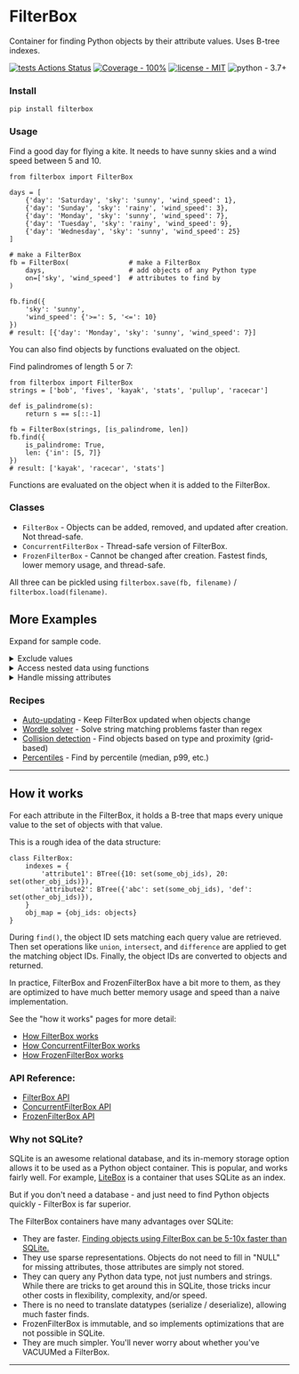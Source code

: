 # FilterBox

Container for finding Python objects by their attribute values. Uses B-tree indexes.

[![tests Actions Status](https://github.com/manimino/filterbox/workflows/tests/badge.svg)](https://github.com/manimino/filterbox/actions)
[![Coverage - 100%](https://img.shields.io/static/v1?label=Coverage&message=100%&color=2ea44f)](test/cov.txt)
[![license - MIT](https://img.shields.io/static/v1?label=license&message=MIT&color=2ea44f)](/LICENSE)
![python - 3.7+](https://img.shields.io/static/v1?label=python&message=3.7%2B&color=2ea44f)


### Install

```
pip install filterbox
```

### Usage

Find a good day for flying a kite. It needs to have sunny skies and a wind speed between 5 and 10.

```
from filterbox import FilterBox

days = [
    {'day': 'Saturday', 'sky': 'sunny', 'wind_speed': 1},
    {'day': 'Sunday', 'sky': 'rainy', 'wind_speed': 3},
    {'day': 'Monday', 'sky': 'sunny', 'wind_speed': 7},
    {'day': 'Tuesday', 'sky': 'rainy', 'wind_speed': 9},
    {'day': 'Wednesday', 'sky': 'sunny', 'wind_speed': 25}
]

# make a FilterBox
fb = FilterBox(               # make a FilterBox
    days,                     # add objects of any Python type
    on=['sky', 'wind_speed']  # attributes to find by
)

fb.find({
    'sky': 'sunny', 
    'wind_speed': {'>=': 5, '<=': 10}
})  
# result: [{'day': 'Monday', 'sky': 'sunny', 'wind_speed': 7}]
```

You can also find objects by functions evaluated on the object. 

Find palindromes of length 5 or 7:
```
from filterbox import FilterBox
strings = ['bob', 'fives', 'kayak', 'stats', 'pullup', 'racecar']

def is_palindrome(s):
    return s == s[::-1]

fb = FilterBox(strings, [is_palindrome, len])
fb.find({
    is_palindrome: True, 
    len: {'in': [5, 7]}
})
# result: ['kayak', 'racecar', 'stats']
```

Functions are evaluated on the object when it is added to the FilterBox. 

### Classes

 - `FilterBox` - Objects can be added, removed, and updated after creation. Not thread-safe.
 - `ConcurrentFilterBox` - Thread-safe version of FilterBox. 
 - `FrozenFilterBox` - Cannot be changed after creation. Fastest finds, lower memory usage, and thread-safe.

All three can be pickled using `filterbox.save(fb, filename)` / `filterbox.load(filename)`.

## More Examples

Expand for sample code.

<details>
<summary>Exclude values</summary>
<br>

`find()` takes two arguments, `match` and `exclude`. The examples up to this point have used `match` only, but
`exclude` works the same way.


```
from filterbox import FilterBox

objects = [
    {'item': 1, 'size': 10, 'flavor': 'melon'}, 
    {'item': 2, 'size': 10, 'flavor': 'lychee'}, 
    {'item': 3, 'size': 20, 'flavor': 'peach'},
    {'item': 4, 'size': 30, 'flavor': 'apple'}
]

fb = FilterBox(objects, on=['size', 'flavor'])

fb.find(
    match={'size': {'<': 30}},                       # match anything with size < 30
    exclude={'flavor': {'in': ['lychee', 'peach']}}  # where flavor is not in ['lychee', 'peach']
)  
# result: [{'item': 1, 'size': 10, 'flavor': 'melon'}]
```

If `match` is unspecified, all objects will match, which allows filtering solely by `exclude`. Try removing 
the `match` line in the example above.

</details>

<details>
<summary>Access nested data using functions</summary>
<br />
Use functions to get values from nested data structures.

```
from filterbox import FilterBox

objs = [
    {'a': {'b': [1, 2, 3]}},
    {'a': {'b': [4, 5, 6]}}
]

def get_nested(obj):
    return obj['a']['b'][0]

fb = FilterBox(objs, [get_nested])
fb.find({get_nested: 4})  
# result: {'a': {'b': [4, 5, 6]}}
```
</details>

<details>
<summary>Handle missing attributes</summary>
<br />

Objects don't need to have every attribute.

 - Objects that are missing an attribute will not be stored under that attribute. This saves lots of memory.
 - To find all objects that have an attribute, match the special value <code>ANY</code>. 
 - To find objects missing the attribute, exclude <code>ANY</code>.
 - In functions, raise <code>MissingAttribute</code> to tell FilterBox the object is missing.

Example:
```
from filterbox import FilterBox, ANY
from filterbox.exceptions import MissingAttribute

objs = [{'a': 1}, {'a': 2}, {}]

def get_a(obj):
    try:
        return obj['a']
    except KeyError:
        raise MissingAttribute  # tell FilterBox this attribute is missing

fb = FilterBox(objs, ['a', get_a])

fb.find({'a': ANY})          # result: [{'a': 1}, {'a': 2}]
fb.find({get_a: ANY})        # result: [{'a': 1}, {'a': 2}]
fb.find(exclude={'a': ANY})  # result: [{}]
```

Note that `None` is treated as a normal value and is stored.
</details>

### Recipes
 
 - [Auto-updating](https://github.com/manimino/filterbox/blob/main/examples/update.py) - Keep FilterBox updated when objects change
 - [Wordle solver](https://github.com/manimino/filterbox/blob/main/examples/wordle.ipynb) - Solve string matching problems faster than regex
 - [Collision detection](https://github.com/manimino/filterbox/blob/main/examples/collision.py) - Find objects based on type and proximity (grid-based)
 - [Percentiles](https://github.com/manimino/filterbox/blob/main/examples/percentile.py) - Find by percentile (median, p99, etc.)

____

## How it works

For each attribute in the FilterBox, it holds a B-tree that maps every unique value to the set of objects with 
that value. 

This is a rough idea of the data structure: 
```
class FilterBox:
    indexes = {
        'attribute1': BTree({10: set(some_obj_ids), 20: set(other_obj_ids)}),
        'attribute2': BTree({'abc': set(some_obj_ids), 'def': set(other_obj_ids)}),
    }
    obj_map = {obj_ids: objects}
}
```

During `find()`, the object ID sets matching each query value are retrieved. Then set operations like `union`, 
`intersect`, and `difference` are applied to get the matching object IDs. Finally, the object IDs are converted
to objects and returned.

In practice, FilterBox and FrozenFilterBox have a bit more to them, as they are optimized to have much better
memory usage and speed than a naive implementation. 

See the "how it works" pages for more detail:
 - [How FilterBox works](filterbox/mutable/how_it_works.md)
 - [How ConcurrentFilterBox works](filterbox/concurrent/how_it_works.md)
 - [How FrozenFilterBox works](filterbox/frozen/how_it_works.md)

### API Reference:

 - [FilterBox API](https://filterbox.readthedocs.io/en/latest/filterbox.mutable.html#filterbox.mutable.main.FilterBox)
 - [ConcurrentFilterBox API](https://filterbox.readthedocs.io/en/latest/filterbox.concurrent.html#filterbox.concurrent.main.ConcurrentFilterBox)
 - [FrozenFilterBox API](https://filterbox.readthedocs.io/en/latest/filterbox.frozen.html#filterbox.frozen.main.FrozenFilterBox)


### Why not SQLite?

SQLite is an awesome relational database, and its in-memory storage option allows it to be used as a Python object 
container. This is popular, and works fairly well. For example, [LiteBox](https://github.com/manimino/litebox) is a 
container that uses SQLite as an index. 

But if you don't need a database - and just need to find Python objects quickly - FilterBox is far superior.

The FilterBox containers have many advantages over SQLite:
- They are faster. [Finding objects using FilterBox can be 5-10x faster than SQLite.](https://github.com/manimino/filterbox/blob/main/examples/perf_demo.ipynb)
- They use sparse representations. Objects do not need to fill in "NULL" for missing attributes,
those attributes are simply not stored.
- They can query any Python data type, not just numbers and strings. While there are tricks to get around this in 
SQLite, those tricks incur other costs in flexibility, complexity, and/or speed.
- There is no need to translate datatypes (serialize / deserialize), allowing much faster finds.
- FrozenFilterBox is immutable, and so implements optimizations that are not possible in SQLite.
- They are much simpler. You'll never worry about whether you've VACUUMed a FilterBox.

____
